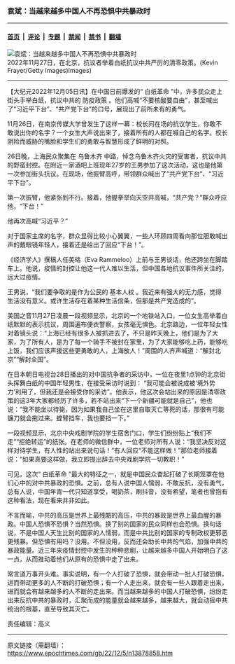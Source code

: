 ### 袁斌：当越来越多中国人不再恐惧中共暴政时

---

#### [首页](../../../..?n13878858) &nbsp;|&nbsp; [评论](../../../../../epoch-comment?n13878858) &nbsp;|&nbsp; [专题](../../../../../epoch-special?n13878858) &nbsp;|&nbsp; [禁闻](../../../../../epoch-news?n13878858) &nbsp;|&nbsp; [禁书](../../../../../books?n13878858) &nbsp;|&nbsp; [翻墙](https://github.com/gfw-breaker/nogfw/blob/master/README.md?n13878858)


<div><img alt="袁斌：当越来越多中国人不再恐惧中共暴政时" class="attachment-djy_600_400 size-djy_600_400 wp-post-image" src="https://i.epochtimes.com/assets/uploads/2022/11/id13875115-GettyImages-1445075361-600x400.jpg"/>
<div class="caption">
 2022年11月27日，在北京，抗议者举着白纸抗议中共严厉的清零政策。(Kevin Frayer/Getty Images)Images)
</div></div><hr/><div class="post_content" id="artbody" itemprop="articleBody">
 <!-- article content begin -->
 <p>
  【大纪元2022年12月05日讯】在中国日前爆发的“
  <ok href="https://www.epochtimes.com/gb/tag/%E7%99%BD%E7%BA%B8%E9%9D%A9%E5%91%BD.html">
   白纸革命
  </ok>
  ”中，许多民众走上街头手举白纸，抗议中共的
  <ok href="https://www.epochtimes.com/gb/tag/%E9%98%B2%E7%96%AB%E6%94%BF%E7%AD%96.html">
   防疫政策
  </ok>
  。他们高喊“不要核酸要自由”，甚至喊出了“习近平下台”、“共产党下台”的口号，展现出了前所未有的勇气。
 </p>
 <p>
  11月26日，在南京传媒大学曾发生了这样一幕：校长问在场的抗议学生，你敢不敢说出你的名字？一个女生大声说出来了，接着所有的人都在喊自己的名字。校长阴险而威胁的嘴脸和学生们的勇敢与智慧形成了鲜明的对照。
 </p>
 <p>
  26日晚，上海民众聚集在
  <ok href="https://www.epochtimes.com/gb/tag/%E4%B9%8C%E9%B2%81%E6%9C%A8%E9%BD%90.html">
   乌鲁木齐
  </ok>
  中路，悼念乌鲁木齐火灾的受害者，抗议中共的野蛮封控。在附近一家酒吧上班现年27岁的王男参加了这次活动，这也是他第一次参加街头抗议。在现场，他振臂高呼，带领群众喊出了“共产党下台”、“习近平下台”。
 </p>
 <p>
  第一次振臂，他紧张到不行。接着，他握拳举向天空并高喊，“共产党？”群众呼应他，“下台！”
 </p>
 <p>
  他再次高喊“习近平？”
 </p>
 <p>
  对于国家主席的名字，群众显得比较小心翼翼，一些人环顾四周看向那位胆敢喊出声的戴眼镜年轻人，接着还是给出了回应“下台！”。
 </p>
 <p>
  《经济学人》撰稿人任美珞（Eva Rammeloo）上前与王男谈话，他还跨坐在脚踏车上。他说，疫情的封控让他这一代人难以生活，但中国各地抗议事件所关注的，远大过疫情。
 </p>
 <p>
  王男说，“我们要争取的是作为公民的
  <ok href="https://www.epochtimes.com/gb/tag/%E5%9F%BA%E6%9C%AC%E4%BA%BA%E6%9D%83.html">
   基本人权
  </ok>
  。我近来有强大的无力感，觉得生活没有意义。或许生活存在着某种生活信条，但那是共产党造成的”。
 </p>
 <p>
  美国之音11月27日凌晨一段视频显示，北京的一个地铁站入口，一位女生高举着白纸默默的表示抗议，周围遍布便衣警察，女孩毫无惧色。北京路边，一位年轻女性对着镜头说：“上海已经有很多人被抓进去了，不只是昨天晚上，他们是为了大家，为了所有人，是为了每一个骑手不被封在家里，为了大家能够吃上药，能够吃上饭，我们应该声援这些更勇敢的人，上海放人！”周围的人齐声喊道：“解封北京”“解封全国”。
 </p>
 <p>
  在日本朝日电视台28日播出的对中国抗争者的采访中，一位在夜里1点钟的北京街头挥舞白纸的中国年轻男性，在接受采访时说到： “我可能会被说成被‘境外势力’利用了，但我还是会接受你的采访”。他表示，他这次会站出来的原因是清零政策的这3年大家都经历了许多，若不站出来“下一个新疆可能就是自己”，他也说：“我不能坐以待毙，因为如果我自己坐在这里自取灭亡等死的话，那很有可能镰刀就会拖过来。螳臂挡车，我也要挡一下。”
 </p>
 <p>
  一段视频显示，北京中央戏剧学院的学生宿舍门口，学生们纷纷贴上“我们不走”“拒绝转运”的纸张。在老师的微信群中，一位老师对所有人说：“我坚决反对这样对待学生，有人性的站出来说句话！”有人回应“不能这样做！”那位老师接着说：“如果真要这样做，我立即提出辞去中央戏剧学院一切教职！”
 </p>
 <p>
  可见，这次“
  <ok href="https://www.epochtimes.com/gb/tag/%E7%99%BD%E7%BA%B8%E9%9D%A9%E5%91%BD.html">
   白纸革命
  </ok>
  ”最大的特征之一，就是中国民众奋起打破了长期笼罩在他们心中的对中共暴政的恐惧。之前，总有人说中国人懦弱，不敢反抗，没有勇气，总有人说，中国年青一代只知道享受，喝奶茶，刷抖音，没有希望，笔者也曾抱有这种看法，现在看来并非如此。
 </p>
 <p>
  不言而喻，中共的高压是世界上最残酷的高压，中共的暴政是世界上最血腥的暴政。中国人恐惧不恐惧？当然恐惧。换了别的国家的民众同样也会恐惧。换句话说，不是中国人天生比别的国家的人懦弱，而是中共比别的国家的专制政权更邪恶更残暴。但恐惧有用吗？没用。不但没用，反而还会助长中共的气焰，加强中共的暴政能量。近三年来疫情封控中发生的种种悲剧，让越来越多中国人开始明白了这一点，从而推动着他们从原有的恐惧中走了出来。
 </p>
 <p>
  常言道万事开头难。事实说明，有一个人打破了恐惧，就会带动一批人打破恐惧，进而带动更多的人不断的打破恐惧；有一个人走出来，就会有一些人跟着走出来，进而就会有越来越多的人不断的走出来。而当越来越多的中国人打破恐惧，纷纷走出来反抗中共的暴政时，汇聚而成的能量就会越来越多，越来越大，就会动摇中共统治的根基，直至导致其灭亡。
 </p>
 <p>
  责任编辑：高义
 </p>
 <!-- article content end -->
 <div id="below_article_ad">
 </div>
</div>


---

原文链接（需翻墙）：https://www.epochtimes.com/gb/22/12/5/n13878858.htm